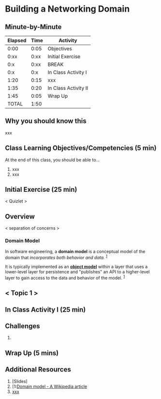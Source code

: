 # Building a Networking Domain

## Minute-by-Minute

| **Elapsed** | **Time**  | **Activity**                        |
| ----------- | --------- | ----------------------------------- |
| 0:00        | 0:05      | Objectives                          |
| 0:xx        | 0:xx      | Initial Exercise                    |
| 0:x        | 0:xx      | BREAK                               |
| 0:x        | 0:x      | In Class Activity I                 |
| 1:20       | 0:15      | xxx |
| 1:35        | 0:20      | In Class Activity II                |
| 1:45        | 0:05      | Wrap Up                             |
| TOTAL       | 1:50      |                                     |



## Why you should know this

xxx



## Class Learning Objectives/Competencies (5 min)
At the end of this class, you should be able to...

1. xxx
2. xxx


## Initial Exercise (25 min)

< Quizlet >


## Overview

< separation of concerns >



### Domain Model

In software engineering, a **domain model** is a conceptual model of the domain that *incorporates both behavior and data.* <sup>[1](#footnote1)</sup>

It is typically implemented as an **[object model](https://en.wikipedia.org/wiki/Object_model)** within a layer that uses a lower-level layer for persistence and "publishes" an API to a higher-level layer to gain access to the data and behavior of the model. <sup>[1](#footnote1)</sup>



## < Topic 1 >


## In Class Activity I (25 min)


## Challenges

1.


## Wrap Up (5 mins)


## Additional Resources

1. [Slides]
2. [<a name="footnote1">1</a>:[Domain model - A Wikipedia article](https://en.wikipedia.org/wiki/Domain_model)
3. [xxx]()


<!-- xxx -->
